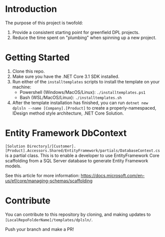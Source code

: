 # Introduction

The purpose of this project is twofold:

1.  Provide a consistent starting point for greenfield DPL projects.
2.  Reduce the time spent on "plumbing" when spinning up a new project.

# Getting Started

1. Clone this repo.
2. Make sure you have the .NET Core 3.1 SDK installed.
3. Run either of the `installtemplates` scripts to install the template on your machine:
   - Powershell (Windows/MacOS/Linux): `./installtemplates.ps1`
   - Bash (WSL/MacOS/Linux): `./installtemplates.sh`
4. After the template installation has finished, you can run `dotnet new dplsln --name [Company].[Product]` to create a properly-namespaced, IDesign method style architecture, .NET Core Solution.

# Entity Framework DbContext

`[Solution Directory]/[Customer].[Product].Accessors.Shared/EntityFramework/partials/DatabaseContext.cs` is a partial class. This is to enable a developer to use EntityFramework Core scaffolding from a SQL Server database to generate Entity Framework models.

See this article for more information: https://docs.microsoft.com/en-us/ef/core/managing-schemas/scaffolding

# Contribute

You can contribute to this repository by cloning, and making updates to `[LocalRepoFolderName]/templates/dplsln/`.

Push your branch and make a PR!
